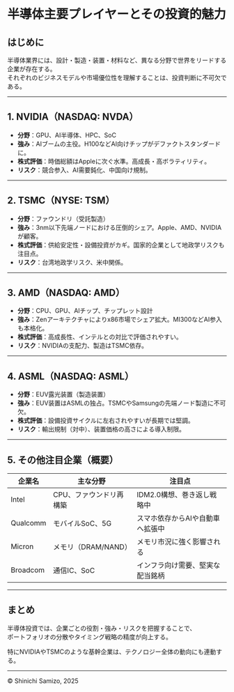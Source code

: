 # 半導体主要プレイヤーとその投資的魅力

## はじめに

半導体業界には、設計・製造・装置・材料など、異なる分野で世界をリードする企業が存在する。  
それぞれのビジネスモデルや市場優位性を理解することは、投資判断に不可欠である。

---

## 1. NVIDIA（NASDAQ: NVDA）

- **分野**：GPU、AI半導体、HPC、SoC  
- **強み**：AIブームの主役。H100などAI向けチップがデファクトスタンダードに。  
- **株式評価**：時価総額はAppleに次ぐ水準。高成長・高ボラティリティ。  
- **リスク**：競合参入、AI需要鈍化、中国向け規制。

---

## 2. TSMC（NYSE: TSM）

- **分野**：ファウンドリ（受託製造）  
- **強み**：3nm以下先端ノードにおける圧倒的シェア。Apple、AMD、NVIDIAが顧客。  
- **株式評価**：供給安定性・設備投資がカギ。国家的企業として地政学リスクも注目点。  
- **リスク**：台湾地政学リスク、米中関係。

---

## 3. AMD（NASDAQ: AMD）

- **分野**：CPU、GPU、AIチップ、チップレット設計  
- **強み**：Zenアーキテクチャによりx86市場でシェア拡大。MI300などAI参入も本格化。  
- **株式評価**：高成長性、インテルとの対比で評価されやすい。  
- **リスク**：NVIDIAの支配力、製造はTSMC依存。

---

## 4. ASML（NASDAQ: ASML）

- **分野**：EUV露光装置（製造装置）  
- **強み**：EUV装置はASMLの独占。TSMCやSamsungの先端ノード製造に不可欠。  
- **株式評価**：設備投資サイクルに左右されやすいが長期では堅調。  
- **リスク**：輸出規制（対中）、装置価格の高さによる導入制限。

---

## 5. その他注目企業（概要）

| 企業名       | 主な分野         | 注目点                       |
|--------------|------------------|------------------------------|
| Intel        | CPU、ファウンドリ再構築 | IDM2.0構想、巻き返し戦略中      |
| Qualcomm     | モバイルSoC、5G   | スマホ依存からAIや自動車へ拡張中 |
| Micron       | メモリ（DRAM/NAND） | メモリ市況に強く影響される       |
| Broadcom     | 通信IC、SoC       | インフラ向け需要、堅実な配当銘柄  |

---

## まとめ

半導体投資では、企業ごとの役割・強み・リスクを把握することで、  
ポートフォリオの分散やタイミング戦略の精度が向上する。  

特にNVIDIAやTSMCのような基幹企業は、テクノロジー全体の動向にも連動する。

---

© Shinichi Samizo, 2025
